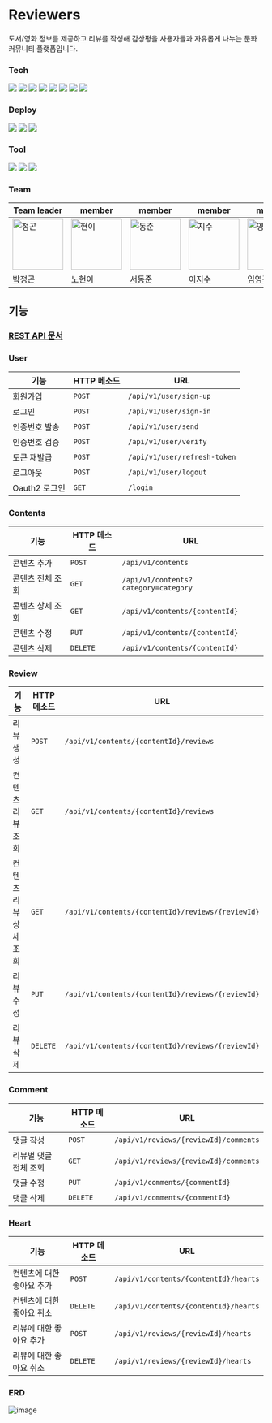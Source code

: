 # Reviewers
 도서/영화 정보를 제공하고 리뷰를 작성해 감상평을 사용자들과 자유롭게 나누는 문화 커뮤니티 플랫폼입니다.

### Tech
<img src="https://img.shields.io/badge/Java-FC4C02?style=flat-square&logo=Java&logoColor=white"/> <img src="https://img.shields.io/badge/Spring boot-6DB33F?style=flat-square&logo=Spring boot&logoColor=white"/> <img src="https://img.shields.io/badge/gradle-02303A?style=flat-square&logo=ApacheMaven&logoColor=white"/> <img src="https://img.shields.io/badge/Spring Data JPA-0078D4?style=flat-square&logo=Spring Data JPA&logoColor=white"/> <img src="https://img.shields.io/badge/Mapstruct-C70D2C?style=flat-square&logo=mapstruct&logoColor=white"/> <img src="https://img.shields.io/badge/MySQL-2AB1AC?style=flat-square&logo=MySQL&logoColor=white"/> <img src="https://img.shields.io/badge/Amazon RDS-527FFF?style=flat-square&logo=amazon aws&logoColor=yellow"/> <img src="https://img.shields.io/badge/Junit-25A162?style=flat-square&logo=Junit5&logoColor=white"/>   

### Deploy
<img src="https://img.shields.io/badge/Jenkins-D24939?style=flat-square&logo=jenkins&logoColor=white"/> <img src="https://img.shields.io/badge/Docker-2496ED?style=flat-square&logo=docker&logoColor=white"/> <img src="https://img.shields.io/badge/Micrometer-2F6E96?style=flat-square&logoColor=white"/>


### Tool
<img src="https://img.shields.io/badge/IntelliJ IDEA-8A3391?style=flat-square&logo=IntelliJ IDEA&logoColor=black"/> <img src="https://img.shields.io/badge/Notion-FFFFFF?style=flat-square&logo=Notion&logoColor=black"/> <img src="https://img.shields.io/badge/Github-000000?style=flat-square&logo=Github&logoColor=white"/>


### Team
|Team leader|member|member|member|member|
|--|--|--|--|--|
|<img width="100" alt="정곤" src="https://avatars.githubusercontent.com/u/110841041?v=4" /> | <img width="100" alt="현이" src="https://avatars.githubusercontent.com/u/122597763?v=4" /> | <img width="100" alt="동준" src="https://avatars.githubusercontent.com/u/79890834?v=4" />|<img width="100" alt="지수" src="https://avatars.githubusercontent.com/u/99534272?v=4" />|<img width="100" alt="영광" src="https://avatars.githubusercontent.com/u/104816348?v=4" />
|[박정곤](https://github.com/wjd4204)|[노현이](https://github.com/Hyunoi)|[서동준](https://github.com/SD-gif)|[이지수](https://github.com/leedidu)|[임영광](https://github.com/youngkwanglim)|

## 기능
### [REST API 문서](http://3.36.118.226:8080/swagger-ui/index.html)
### User
| 기능          | HTTP 메소드 | URL                      |
|---------------|-------------|--------------------------|
| 회원가입      | ```POST```  | ```/api/v1/user/sign-up```     |
| 로그인        | ```POST```  | ```/api/v1/user/sign-in```     |
| 인증번호 발송 | ```POST```  | ```/api/v1/user/send```        |
| 인증번호 검증 | ```POST```  | ```/api/v1/user/verify```      |
| 토큰 재발급   | ```POST```  | ```/api/v1/user/refresh-token``` |
| 로그아웃      | ```POST```  | ```/api/v1/user/logout```      |
| Oauth2 로그인 | ```GET```   | ```/login```                   |

### Contents
| 기능               | HTTP 메소드 | URL                                           |
|--------------------|-------------|-----------------------------------------------|
| 콘텐츠 추가        | ```POST```  | ```/api/v1/contents```                        |
| 콘텐츠 전체 조회   | ```GET```   | ```/api/v1/contents?category=category```      |
| 콘텐츠 상세 조회   | ```GET```   | ```/api/v1/contents/{contentId}```            |
| 콘텐츠 수정        | ```PUT```   | ```/api/v1/contents/{contentId}```            |
| 콘텐츠 삭제        | ```DELETE```| ```/api/v1/contents/{contentId}```            |

### Review
| 기능                  | HTTP 메소드 | URL                                                 |
|-----------------------|-------------|-----------------------------------------------------|
| 리뷰 생성             | ```POST```  | ```/api/v1/contents/{contentId}/reviews```          |
| 컨텐츠 리뷰 조회      | ```GET```   | ```/api/v1/contents/{contentId}/reviews```          |
| 컨텐츠 리뷰 상세 조회 | ```GET```   | ```/api/v1/contents/{contentId}/reviews/{reviewId}```|
| 리뷰 수정             | ```PUT```   | ```/api/v1/contents/{contentId}/reviews/{reviewId}```|
| 리뷰 삭제             | ```DELETE```| ```/api/v1/contents/{contentId}/reviews/{reviewId}```|

### Comment
| 기능                   | HTTP 메소드 | URL                                         |
|------------------------|-------------|---------------------------------------------|
| 댓글 작성              | ```POST```  | ```/api/v1/reviews/{reviewId}/comments```    |
| 리뷰별 댓글 전체 조회  | ```GET```   | ```/api/v1/reviews/{reviewId}/comments```    |
| 댓글 수정              | ```PUT```   | ```/api/v1/comments/{commentId}```           |
| 댓글 삭제              | ```DELETE```| ```/api/v1/comments/{commentId}```           |

### Heart
| 기능                      | HTTP 메소드 | URL                                         |
|---------------------------|-------------|---------------------------------------------|
| 컨텐츠에 대한 좋아요 추가 | ```POST```  | ```/api/v1/contents/{contentId}/hearts```   |
| 컨텐츠에 대한 좋아요 취소 | ```DELETE```| ```/api/v1/contents/{contentId}/hearts```   |
| 리뷰에 대한 좋아요 추가   | ```POST```  | ```/api/v1/reviews/{reviewId}/hearts```     |
| 리뷰에 대한 좋아요 취소   | ```DELETE```| ```/api/v1/reviews/{reviewId}/hearts```     |


### ERD

![image](https://github.com/user-attachments/assets/63e3f1bc-dd9a-4fc0-a525-3440fa2ce38f)

